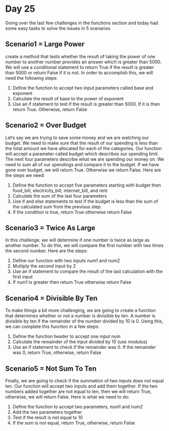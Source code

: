 # Day 25

 Going over the last few challenges in the functions section and today had some easy tasks to solve the issues in 5 scenarios
  
## Scenario1 = Large Power
  <p>create a method that tests whether the result of taking the power of one number to another number provides an answer which is greater than 5000. We will use a conditional statement to return True if the result is greater than 5000 or return False if it is not. In order to accomplish this, we will need the following steps:</p>
 <ol type="1">
  <li>Define the function to accept two input parameters called base and exponent</li>
  <li>Calculate the result of base to the power of exponent</li>
  <li>Use an if statement to test if the result is greater than 5000. If it is then return True. Otherwise, return False</li>
</ol> 

## Scenario2 = Over Budget
  <p>Let’s say we are trying to save some money and we are watching our budget. We need to make sure that the result of our spending is less than the total amount we have allocated for each of the categories. Our function will accept a parameter called budget which describes our spending limit. The next four parameters describe what we are spending our money on. We need to sum all of our spendings and compare it to the budget. If we have gone over budget, we will return True. Otherwise we return False. Here are the steps we need:</p>
 <ol type="1">
  <li>Define the function to accept five parameters starting with budget then food_bill, electricity_bill, internet_bill, and rent</li>
  <li>Calculate the sum of the last four parameters</li>
  <li>Use if and else statements to test if the budget is less than the sum of the calculated sum from the previous step.</li>
  <li>If the condition is true, return True otherwise return False</li>
</ol>

## Scenario3 = Twice As Large
  <p>In this challenge, we will determine if one number is twice as large as another number. To do this, we will compare the first number with two times the second number. Here are the steps:</p>
 <ol type="1">
  <li>Define our function with two inputs num1 and num2</li>
  <li>Multiply the second input by 2</li>
  <li>Use an if statement to compare the result of the last calculation with the first input</li>
  <li>If num1 is greater then return True otherwise return False</li>
</ol> 

## Scenario4 = Divisible By Ten
  <p>To make things a bit more challenging, we are going to create a function that determines whether or not a number is divisible by ten. A number is divisible by ten if the remainder of the number divided by 10 is 0. Using this, we can complete this function in a few steps:</p>
 <ol type="1">
  <li>Define the function header to accept one input num</li>
  <li>Calculate the remainder of the input divided by 10 (use modulus)</li>
  <li>Use an if statement to check if the remainder was 0. If the remainder was 0, return True, otherwise, return False</li>
</ol> 



## Scenario5 = Not Sum To Ten
  <p>Finally, we are going to check if the summation of two inputs does not equal ten. Our function will accept two inputs and add them together. If the two numbers added together are not equal to ten, then we will return True, otherwise, we will return False. Here is what we need to do:</p>
 <ol type="1">
  <li>Define the function to accept two parameters, num1 and num2</li>
  <li>Add the two parameters together</li>
  <li>Test if the result is not equal to 10</li>
  <li>If the sum is not equal, return True, otherwise, return False</li>
</ol> 


